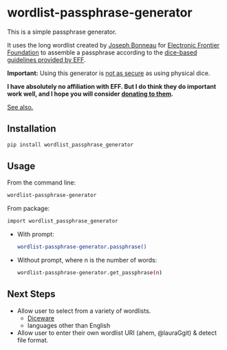 # wordlist-passphrase-generator

This is a simple passphrase generator.

It uses the long wordlist created by [Joseph Bonneau](https://www.eff.org/deeplinks/2016/07/new-wordlists-random-passphrases) for [Electronic Frontier Foundation](https://www.eff.org) to assemble a passphrase according to the [dice-based guidelines provided by EFF](https://www.eff.org/dice).

**Important:** Using this generator is [not as secure](http://world.std.com/~reinhold/dicewarefaq.html#electronic) as using physical dice.

**I have absolutely no affiliation with EFF. But I do think they do important work well, and I hope you will consider [donating to them](https://supporters.eff.org/donate/button).**

[See also.](https://xkcd.com/936/)

## Installation
```bash
pip install wordlist_passphrase_generator
```

## Usage

From the command line:
```bash
wordlist-passphrase-generator
```

From package:
```bash
import wordlist_passphrase_generator
```

- With prompt:
  ```bash
  wordlist-passphrase-generator.passphrase()
  ```

- Without prompt, where n is the number of words:
  ```bash
  wordlist-passphrase-generator.get_passphrase(n)
  ```

## Next Steps
- Allow user to select from a variety of wordlists.
  - [Diceware](http://world.std.com/~reinhold/diceware.wordlist.asc)
  - languages other than English
- Allow user to enter their own wordlist URI (ahem, @lauraGgit) & detect file format.
